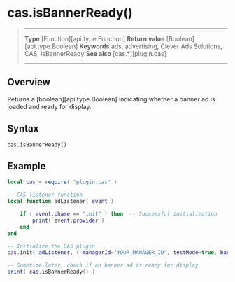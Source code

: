 # cas.isBannerReady()

> --------------------- ------------------------------------------------------------------------------------------
> __Type__              [Function][api.type.Function]
> __Return value__      [Boolean][api.type.Boolean]
> __Keywords__          ads, advertising, Clever Ads Solutions, CAS, isBannerReady
> __See also__          [cas.*][plugin.cas]
> --------------------- ------------------------------------------------------------------------------------------


## Overview

Returns a [boolean][api.type.Boolean] indicating whether a banner ad is loaded and ready for display.

## Syntax

    cas.isBannerReady()

## Example

``````lua
local cas = require( "plugin.cas" )

-- CAS listener function
local function adListener( event )

	if ( event.phase == "init" ) then  -- Successful initialization
		print( event.provider )
	end
end

-- Initialize the CAS plugin
cas.init( adListener, { managerId="YOUR_MANAGER_ID", testMode=true, banner=true, interstitial=false, rewarded=false, appReturn=false } )

-- Sometime later, check if an banner ad is ready for display
print( cas.isBannerReady() )
``````